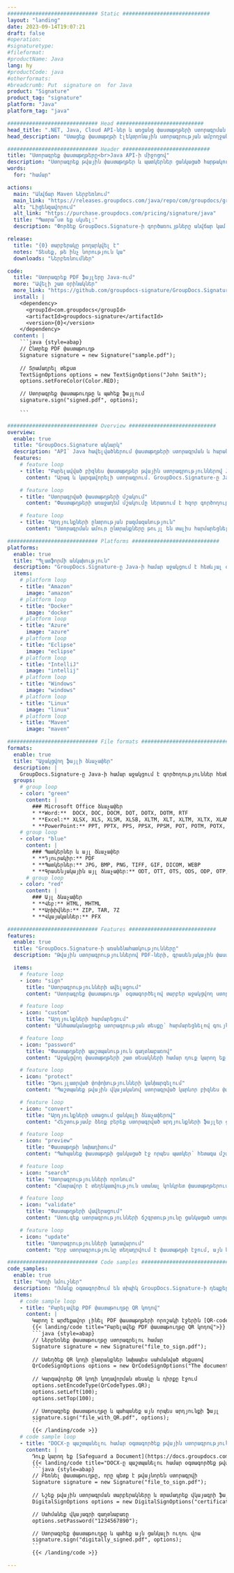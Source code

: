 ```yaml
---
############################# Static ############################
layout: "landing"
date: 2023-09-14T19:07:21
draft: false
#operation: 
#signaturetype: 
#fileformat: 
#productName: Java
lang: hy
#productCode: java
#otherformats: 
#breadcrumb: Put  signature on  for Java
product: "Signature"
product_tag: "signature"
platform: "Java"
platform_tag: "java"

############################# Head ############################
head_title: ".NET, Java, Cloud API-ներ և առցանց փաստաթղթերի ստորագրման հավելվածներ"
head_description: "Ստացեք փաստաթղթի էլեկտրոնային ստորագրության ամբողջական լուծում .NET, Java և ամպի վրա հիմնված հավելվածների համար: Ստորագրեք սովորական փաստաթղթերի ձևաչափերը առցանց՝ օգտագործելով պարզ քաշել և թողնել հնարավորությունը"

############################# Header ############################
title: "Ստորագրեք փաստաթղթերը<br>Java API-ի միջոցով"
description: "Ստորագրեք թվային փաստաթղթեր և պատկերներ ցանկացած հարթակում՝ օգտագործելով մեր ճկուն API-ները և հավելվածների վրա հիմնված լուծումները ծրագրավորողների և վերջնական օգտագործողների համար:"
words:
  for: "համար"

actions:
  main: "Անվճար Maven Ներբեռնում"
  main_link: "https://releases.groupdocs.com/java/repo/com/groupdocs/groupdocs-signature/"
  alt: "Լիցենզավորում"
  alt_link: "https://purchase.groupdocs.com/pricing/signature/java"
  title: "Պատրա՞ստ եք սկսել:"
  description: "Փորձեք GroupDocs.Signature-ի գործառույթները անվճար կամ խնդրեք լիցենզիա"

release:
  title: "{0} տարբերակը թողարկվել է"
  notes: "Տեսեք, թե ինչ նորություն կա"
  downloads: "Ներբեռնումներ"

code:
  title: "Ստորագրեք PDF ֆայլերը Java-ում"
  more: "Ավելի շատ օրինակներ"
  more_link: "https://github.com/groupdocs-signature/GroupDocs.Signature-for-Java"
  install: |
    <dependency>
      <groupId>com.groupdocs</groupId>
      <artifactId>groupdocs-signature</artifactId>
      <version>{0}</version>
    </dependency>
  content: |
    ```java {style=abap}  
    // Ընտրեք PDF փաստաթուղթ
    Signature signature = new Signature("sample.pdf");
    
    // Տրամադրել տեքստ
    TextSignOptions options = new TextSignOptions("John Smith");
    options.setForeColor(Color.RED);

    // Ստորագրեք փաստաթուղթը և պահեք ֆայլում
    signature.sign("signed.pdf", options);
    
    ```

############################# Overview ############################
overview:
  enable: true
  title: "GroupDocs.Signature ակնարկ"
  description: "API՝ Java հավելվածներում փաստաթղթերի ստորագրման և հարակից գործողություններ կատարելու համար"
  features:
    # feature loop
    - title: "Բարելավված բիզնես փաստաթղթեր թվային ստորագրություններով Java-ում"
      content: "Արագ և կարգավորելի ստորագրում. GroupDocs.Signature-ը Java-ի համար առաջարկում է թվային ստորագրության ընտրանքների լայն շրջանակ PDF ֆայլերի, պատկերների և Office փաստաթղթերի համար: Դուք կարող եք օգտագործել տեքստ, շտրիխ կոդեր, QR-կոդեր, թվային վկայագրեր, նկարներ կամ թաքնված մետատվյալներ: Փաստաթղթերի մշակումն արագ և արդյունավետ է:"

    # feature loop
    - title: "Ստորագրված փաստաթղթերի մշակում"
      content: "Փաստաթղթերի առաջադեմ մշակումը ներառում է հզոր գործողություններ ստորագրված փաստաթղթերի վրա՝ օգտագործելով GroupDocs.Signature Java-ի համար: Դուք կարող եք որոնել և հաստատել ստորագրությունները, որոնք ավելացվել են բիզնես փաստաթղթերին՝ օգտագործելով տարբեր օգտակար չափանիշներ: Բացի այդ, դուք կարող եք մուտք գործել փաստաթղթի մասին մանրամասն տեղեկություններ կամ ստանալ դրա էջերի նախադիտման պատկերները:"

    # feature loop
    - title: "Արդյունքների ընտրության բազմազանություն"
      content: "Ստորագրման ամուր ընտրանքները թույլ են տալիս հարմարեցնել ելքը GroupDocs.Signature-ով Java-ի համար ստորագրված փաստաթղթերի համար: Դուք կարող եք ճշգրիտ տեղադրել ցանկացած ստորագրություն ցանկացած փաստաթղթի էջում և կարգավորել դրա տեսքը տարբեր ձևերով: Java API-ն աջակցում է ստորագրված բիզնես փաստաթղթերի պահպանմանը բազմաթիվ աջակցվող ձևաչափերով և տրամադրում է տարբերակներ՝ դրանք գաղտնաբառերով ապահովելու համար:"

############################# Platforms ############################
platforms:
  enable: true
  title: "Պլատֆորմի անկախություն"
  description: "GroupDocs.Signature-ը Java-ի համար աջակցում է հետևյալ օպերացիոն համակարգերին, շրջանակներին և փաթեթների կառավարիչներին"
  items:
    # platform loop
    - title: "Amazon"
      image: "amazon"
    # platform loop
    - title: "Docker"
      image: "docker"
    # platform loop
    - title: "Azure"
      image: "azure"
    # platform loop
    - title: "Eclipse"
      image: "eclipse"
    # platform loop
    - title: "IntelliJ"
      image: "intellij"
    # platform loop
    - title: "Windows"
      image: "windows"
    # platform loop
    - title: "Linux"
      image: "linux"
    # platform loop
    - title: "Maven"
      image: "maven"

############################# File formats ############################
formats:
  enable: true
  title: "Աջակցվող ֆայլի ձևաչափեր"
  description: |
    GroupDocs.Signature-ը Java-ի համար աջակցում է գործողություններ հետևյալ [ֆայլի ձևաչափերով](https://docs.groupdocs.com/signature/java/supported-document-formats/):
  groups:
    # group loop
    - color: "green"
      content: |
        ### Microsoft Office ձևաչափեր
        * **Word:**  DOCX, DOC, DOCM, DOT, DOTX, DOTM, RTF
        * **Excel:** XLSX, XLS, XLSM, XLSB, XLTM, XLT, XLTM, XLTX, XLAM, SXC, SpreadsheetML
        * **PowerPoint:** PPT, PPTX, PPS, PPSX, PPSM, POT, POTM, POTX, PPTM
    # group loop
    - color: "blue"
      content: |
        ### Պատկերներ և այլ ձևաչափեր
        * **Դյուրակիր:** PDF
        * **Պատկերներ:** JPG, BMP, PNG, TIFF, GIF, DICOM, WEBP
        * **Գրասենյակային այլ ձևաչափեր:** ODT, OTT, OTS, ODS, ODP, OTP, ODG
      # group loop
    - color: "red"
      content: |
        ### Այլ ձևաչափեր
        * **Վեբ:** HTML, MHTML
        * **Արխիվներ:** ZIP, TAR, 7Z
        * **Վկայականներ:** PFX

############################# Features ############################
features:
  enable: true
  title: "GroupDocs.Signature-ի առանձնահատկությունները"
  description: "Թվային ստորագրություններով PDF-ների, գրասենյակային փաստաթղթերի և պատկերների ստորագրում"

  items:
    # feature loop
    - icon: "sign"
      title: "Ստորագրությունների ավելացում"
      content: "Ստորագրեք փաստաթուղթ՝ օգտագործելով տարբեր աջակցվող ստորագրության տեսակներ՝ տեղադրելով թվային ստորագրություն ցանկացած էջի ցանկացած դիրքում:"

    # feature loop
    - icon: "custom"
      title: "Արդյունքների հարմարեցում"
      content: "Անհատականացրեք ստորագրության տեսքը՝ հարմարեցնելով գույնը, տառատեսակը, եզրագիծը, ռոտացիան և այլ հնարավորություններ՝ ցանկալի արդյունքի հասնելու համար:"

    # feature loop
    - icon: "password"
      title: "Փաստաթղթերի պաշտպանություն գաղտնաբառով"
      content: "Աջակցվող փաստաթղթերի շատ տեսակների համար դուք կարող եք պաշտպանել ստորագրված փաստաթուղթը գաղտնաբառով:"

    # feature loop
    - icon: "protect"
      title: "Չթույլատրված փոփոխությունների կանխարգելում"
      content: "Պաշտպանեք թվային վկայականով ստորագրված կարևոր բիզնես փաստաթղթերը չարտոնված փոփոխություններից:"

    # feature loop
    - icon: "convert"
      title: "Արդյունքների ստացում ցանկալի ձևաչափերով"
      content: "Հեշտությամբ ձեռք բերեք ստորագրված արդյունքների ֆայլեր ցանկացած աջակցվող ձևաչափով: Դուք կարող եք նաև հեշտությամբ փոխարկել MS Word փաստաթղթերը PDF-ի:"

    # feature loop
    - icon: "preview"
      title: "Փաստաթղթի նախադիտում"
      content: "Պահպանեք փաստաթղթի ցանկացած էջ որպես պատկեր՝ հետագա մշակման համար:"

    # feature loop
    - icon: "search"
      title: "Ստորագրությունների որոնում"
      content: "Հնարավոր է տեղեկատվություն ստանալ կոնկրետ փաստաթղթերում նախկինում ավելացված ստորագրությունների մասին։"

    # feature loop
    - icon: "validate"
      title: "Փաստաթղթերի վավերացում"
      content: "Ստուգեք ստորագրությունների ճշգրտությունը ցանկացած ստորագրված փաստաթղթի վրա:"

    # feature loop
    - icon: "update"
      title: "Ստորագրությունների կառավարում"
      content: "Երբ ստորագրությունը տեղադրվում է փաստաթղթի էջում, այն կարող է ջնջվել, տեղափոխվել կամ թարմացվել ըստ անհրաժեշտության:"

############################# Code samples ############################
code_samples:
  enable: true
  title: "Կոդի նմուշներ"
  description: "Ոմանք օգտագործում են տիպիկ GroupDocs.Signature-ի դեպքեր Java գործողությունների համար"
  items:
    # code sample loop
    - title: "Բարելավեք PDF փաստաթուղթը QR կոդով"
      content: |
        Կարող է արժեքավոր լինել PDF փաստաթղթերի որոշակի էջերին [QR-codes](https://docs.groupdocs.com/signature/java/esign-document-with-qr-code-signature/) ավելացնելով բիզնես գործընթացները: Կա մի օրինակ, թե ինչպես կարելի է ավելացնել QR կոդը՝ օգտագործելով GroupDocs.Signature Java-ի համար:
        {{< landing/code title="Բարելավեք PDF փաստաթուղթը QR կոդով">}}
        ```java {style=abap}
        // Ներբեռնեք փաստաթուղթը ստորագրելու համար
        Signature signature = new Signature("file_to_sign.pdf");
        
        // Ստեղծեք QR կոդի ընտրանքներ նախապես սահմանված տեքստով
        QrCodeSignOptions options = new QrCodeSignOptions("The document is approved by John Smith");
        
        // Կարգավորեք QR կոդի կոդավորման տեսակը և դիրքը էջում
        options.setEncodeType(QrCodeTypes.QR);
        options.setLeft(100);
        options.setTop(100);

        // Ստորագրեք փաստաթուղթը և պահպանեք այն որպես արդյունքի ֆայլ
        signature.sign("file_with_QR.pdf", options);
        ```
        {{< /landing/code >}}
    # code sample loop
    - title: "DOCX-ը պաշտպանելու համար օգտագործեք թվային ստորագրություն"
      content: |
        Դուք կարող եք [Safeguard a Document](https://docs.groupdocs.com/signature/java/esign-document-with-digital-signature/) օգտագործելով անձնական կամ կորպորատիվ ստորագրությունները, որոնք պահվում են որպես թվային վկայականներ: Վկայականով ապահովված փաստաթղթերը չեն կարող փոփոխվել առանց ստորագրությունը անվավեր ճանաչելու:
        {{< landing/code title="DOCX-ը պաշտպանելու համար օգտագործեք թվային ստորագրություն">}}
        ```java {style=abap}   
        // Բեռնել փաստաթուղթը, որը պետք է թվայնորեն ստորագրվի
        Signature signature = new Signature("file_to_sign.pdf");
        
        // Նշեք թվային ստորագրման տարբերակները և տրամադրեք վկայագրի ֆայլի ուղին
        DigitalSignOptions options = new DigitalSignOptions("certificate.pfx");

        // Սահմանեք վկայագրի գաղտնաբառը
        options.setPassword("1234567890");

        // Ստորագրեք փաստաթուղթը և պահեք այն ցանկալի ուղու վրա
        signature.sign("digitally_signed.pdf", options);
        ```
        {{< /landing/code >}}

---
```

